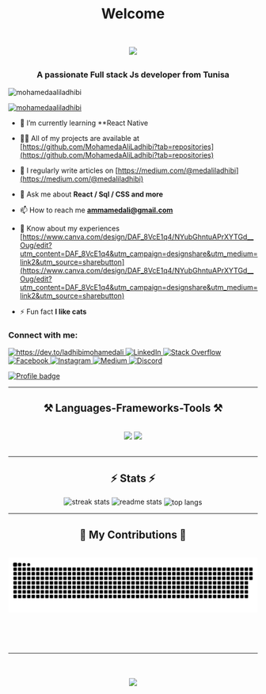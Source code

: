 <h1 align="center">Welcome</h1>
<h1 align="center">
    <img src="https://readme-typing-svg.herokuapp.com/?font=Righteous&size=35&center=true&vCenter=true&width=500&height=70&duration=4000&lines=Hi+There!+👋;+I'm+Mohamed+Ali+Ladhibi!;" />
</h1>
<h3 align="center">A passionate Full stack Js developer from Tunisa</h3>
 
<img src="https://camo.githubusercontent.com/700f2ecd2ca652d02ff0705ebdf8c4ee71dfbbe0d67fc02950f84eb251242ab9/68747470733a2f2f666972656261736573746f726167652e676f6f676c65617069732e636f6d2f76302f622f666c6578692d636f64696e672e61707073706f742e636f6d2f6f2f64656d706769372d35323066386435662d363364342d343435332d383832322d6462633134396165323766382e6769663f616c743d6d6564696126746f6b656e3d39316330633762322d393363332d343032392d623031312d316138373033633537333064" alt="mohamedaaliladhibi" />

<p align="left"> <a href="https://github.com/ryo-ma/github-profile-trophy"><img src="https://github-profile-trophy.vercel.app/?username=mohamedaaliladhibi" alt="mohamedaaliladhibi" /></a> </p>

- 🌱 I’m currently learning **React Native 

- 👨‍💻 All of my projects are available at [https://github.com/MohamedaAliLadhibi?tab=repositories](https://github.com/MohamedaAliLadhibi?tab=repositories)

- 📝 I regularly write articles on [https://medium.com/@medaliladhibi](https://medium.com/@medaliladhibi)

- 💬 Ask me about **React / Sql / CSS and more**

- 📫 How to reach me **ammamedali@gmail.com**

- 📄 Know about my experiences [https://www.canva.com/design/DAF_8VcE1q4/NYubGhntuAPrXYTGd__Oug/edit?utm_content=DAF_8VcE1q4&utm_campaign=designshare&utm_medium=link2&utm_source=sharebutton](https://www.canva.com/design/DAF_8VcE1q4/NYubGhntuAPrXYTGd__Oug/edit?utm_content=DAF_8VcE1q4&utm_campaign=designshare&utm_medium=link2&utm_source=sharebutton)

- ⚡ Fun fact **I like cats**

<h3 align="left">Connect with me:</h3>
<div align="left">
  <p align="left">
  <a href="https://dev.to/ladhibimohamedali" target="blank">
    <img src="https://raw.githubusercontent.com/rahuldkjain/github-profile-readme-generator/master/src/images/icons/Social/devto.svg" alt="https://dev.to/ladhibimohamedali" height="30" width="40" />
  </a>
  <a href="https://linkedin.com/in/pedro-sales-muniz" target="_blank">
    <img src="https://raw.githubusercontent.com/rahuldkjain/github-profile-readme-generator/master/src/images/icons/Social/linked-in-alt.svg" alt="LinkedIn" height="30" width="40" />
  </a>
  <a href="https://stackoverflow.com/users/23536736/ladhibi-mohamed-ali" target="blank">
    <img src="https://raw.githubusercontent.com/rahuldkjain/github-profile-readme-generator/master/src/images/icons/Social/stack-overflow.svg" alt="Stack Overflow" height="30" width="40" />
  </a>
  <a href="https://fb.com/medaliladhibi" target="blank">
    <img src="https://raw.githubusercontent.com/rahuldkjain/github-profile-readme-generator/master/src/images/icons/Social/facebook.svg" alt="Facebook" height="30" width="40" />
  </a>
  <a href="https://instagram.com/mohamed_ali_ladhibi" target="blank">
    <img src="https://raw.githubusercontent.com/rahuldkjain/github-profile-readme-generator/master/src/images/icons/Social/instagram.svg" alt="Instagram" height="30" width="40" />
  </a>
  <a href="https://medium.com/@medaliladhibi" target="blank">
    <img src="https://raw.githubusercontent.com/rahuldkjain/github-profile-readme-generator/master/src/images/icons/Social/medium.svg" alt="Medium" height="30" width="40" />
  </a>
  <a href="https://discord.gg/rey9050" target="blank">
    <img src="https://raw.githubusercontent.com/rahuldkjain/github-profile-readme-generator/master/src/images/icons/Social/discord.svg" alt="Discord" height="30" width="40" />
  </a>
</p>
</div>

[![Profile badge](https://www.codewars.com/users/MohamedAliLadhibi/badges/large)](https://www.codewars.com/users/MohamedAliLadhibi)

<hr/>
<h2 align="center">⚒️ Languages-Frameworks-Tools ⚒️</h2>
<br/>
<div align="center">
    <img src="https://skillicons.dev/icons?i=react,bootstrap,mui,html,css,github,figma,tailwind,git,babel,bash" />
    <img src="https://skillicons.dev/icons?i=nodejs,javascript,typescript,express,mongodb,nextjs,mysql,postman,npm" /><br>
</div>

<br/>
<hr/>
<h2 align="center">⚡ Stats ⚡</h2>

<div align=center>
  <img width=390 src="https://github-readme-streak-stats-salesp07.vercel.app/?user=mohamedaaliladhibi&count_private=true&theme=react&border_radius=10" alt="streak stats"/>
  <img width=390 src="https://github-readme-stats-salesp07.vercel.app/api?username=mohamedaaliladhibi&count_private=true&show_icons=true&theme=react&rank_icon=github&border_radius=10" alt="readme stats" />
<img width=325 align="center" src="https://github-readme-stats-salesp07.vercel.app/api/top-langs/?username=mohamedaaliladhibi&hide=HTML&langs_count=8&layout=compact&theme=react&border_radius=10&size_weight=0.5&count_weight=0.5&exclude_repo=github-readme-stats" alt="top langs" />
</div>
<hr/>

<div align="center">
  <h2>🐍 My Contributions 🐍</h2>
  <br>
  <img alt="snake eating my contributions" src="https://github.com/MohamedaAliLadhibi/MohamedAliLadhibi/blob/output/github-contribution-grid-snake.svg" />
  
  <br/><br/><br/>
</div>
<hr/>

<h1 align="center">
    <img src="https://readme-typing-svg.herokuapp.com/?font=Righteous&size=35&center=true&vCenter=true&width=500&height=70&duration=4500&lines=Let's+Code+💻;+Shoot+me+a+message+on+my+LinkedIn+🌐;+Always+down+to+collaborate+👨🏻‍💻;" />
</h1>
